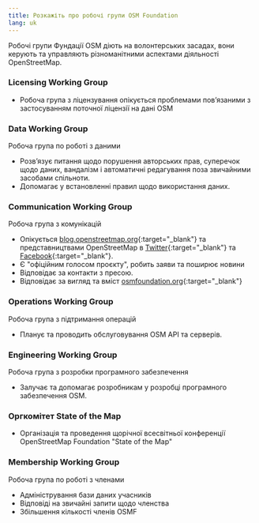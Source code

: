 ```yaml
---
title: Розкажіть про робочі групи OSM Foundation
lang: uk
---
```


Робочі групи Фундації OSM діють на волонтерських засадах, вони керують та управляють різноманітними аспектами діяльності OpenStreetMap.

### Licensing Working Group

* Робоча група з ліцензування опікується проблемами повʼязаними з застосуванням поточної ліцензії на дані OSM

### Data Working Group

Робоча група по роботі з даними

* Розвʼязує питання щодо порушення авторських прав, суперечок щодо даних, вандалізм і автоматичні редагування поза звичайними засобами спільноти.
* Допомагає у встановленні правил щодо використання даних.

### Communication Working Group

Робоча група з комунікацій

* Опікується [blog.openstreetmap.org](https://blog.openstreetmap.org){:target="_blank"} та представництвами OpenStreetMap в [Twitter](https://twitter.com/openstreetmap){:target="_blank"} та [Facebook](https://www.facebook.com/OpenStreetMap){:target="_blank"}.
* Є "офіційним голосом проєкту", робить заяви та поширює новини
* Відповідає за контакти з пресою.
* Відповідає за вигляд та вміст [osmfoundation.org](https://wiki.osmfoundation.org){:target="_blank"}

### Operations Working Group

Робоча група з підтримання операцій

* Планує та проводить обслуговування OSM API та серверів.

### Engineering Working Group

Робоча група з розробки програмного забезпечення

* Залучає та допомагає розробникам у розробці програмного забезпечення OSM.

### Оргкомітет State of the Map

* Організація та проведення щорічної всесвітньої конференції OpenStreetMap Foundation "State of the Map"

<!--
### Local Chapters Working Group
* Responsible for running the process of setting up OSM Foundation local chapters.
-->

### Membership Working Group

Робоча група по роботі з членами

* Адміністрування бази даних учасників
* Відповіді на звичайні запити щодо членства
* Збільшення кількості членів OSMF
